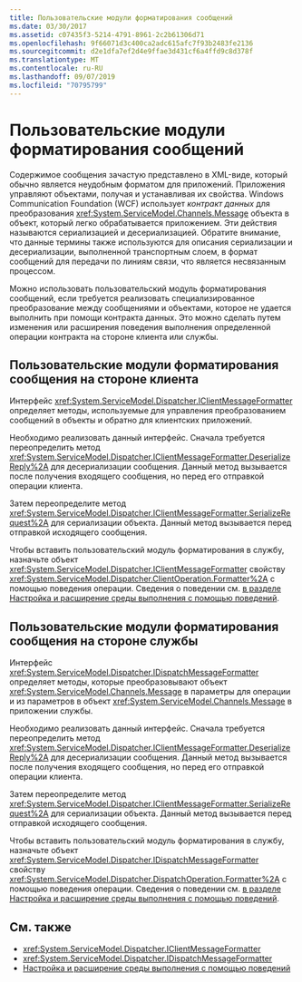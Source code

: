 ```yaml
---
title: Пользовательские модули форматирования сообщений
ms.date: 03/30/2017
ms.assetid: c07435f3-5214-4791-8961-2c2b61306d71
ms.openlocfilehash: 9f66071d3c400ca2adc615afc7f93b2483fe2136
ms.sourcegitcommit: d2e1dfa7ef2d4e9ffae3d431cf6a4ffd9c8d378f
ms.translationtype: MT
ms.contentlocale: ru-RU
ms.lasthandoff: 09/07/2019
ms.locfileid: "70795799"
---
```

# <a name="custom-message-formatters"></a>Пользовательские модули форматирования сообщений
Содержимое сообщения зачастую представлено в XML-виде, который обычно является неудобным форматом для приложений. Приложения управляют объектами, получая и устанавливая их свойства. Windows Communication Foundation (WCF) использует *контракт данных* для преобразования <xref:System.ServiceModel.Channels.Message> объекта в объект, который легко обрабатывается приложением. Эти действия называются сериализацией и десериализацией. Обратите внимание, что данные термины также используются для описания сериализации и десериализации, выполненной транспортным слоем, в формат сообщений для передачи по линиям связи, что является несвязанным процессом.  
  
 Можно использовать пользовательский модуль форматирования сообщений, если требуется реализовать специализированное преобразование между сообщениями и объектами, которое не удается выполнить при помощи контракта данных. Это можно сделать путем изменения или расширения поведения выполнения определенной операции контракта на стороне клиента или службы.  
  
## <a name="custom-message-formatters-on-the-client"></a>Пользовательские модули форматирования сообщения на стороне клиента  
 Интерфейс <xref:System.ServiceModel.Dispatcher.IClientMessageFormatter> определяет методы, используемые для управления преобразованием сообщений в объекты и обратно для клиентских приложений.  
  
 Необходимо реализовать данный интерфейс. Сначала требуется переопределить метод <xref:System.ServiceModel.Dispatcher.IClientMessageFormatter.DeserializeReply%2A> для десериализации сообщения. Данный метод вызывается после получения входящего сообщения, но перед его отправкой операции клиента.  
  
 Затем переопределите метод <xref:System.ServiceModel.Dispatcher.IClientMessageFormatter.SerializeRequest%2A> для сериализации объекта. Данный метод вызывается перед отправкой исходящего сообщения.  
  
 Чтобы вставить пользовательский модуль форматирования в службу, назначьте объект <xref:System.ServiceModel.Dispatcher.IClientMessageFormatter> свойству <xref:System.ServiceModel.Dispatcher.ClientOperation.Formatter%2A> с помощью поведения операции. Сведения о поведении см. [в разделе Настройка и расширение среды выполнения с помощью поведений](configuring-and-extending-the-runtime-with-behaviors.md).  
  
## <a name="custom-message-formatters-on-the-service"></a>Пользовательские модули форматирования сообщения на стороне службы  
 Интерфейс <xref:System.ServiceModel.Dispatcher.IDispatchMessageFormatter> определяет методы, которые преобразовывают объект <xref:System.ServiceModel.Channels.Message> в параметры для операции и из параметров в объект <xref:System.ServiceModel.Channels.Message> в приложении службы.  
  
 Необходимо реализовать данный интерфейс. Сначала требуется переопределить метод <xref:System.ServiceModel.Dispatcher.IClientMessageFormatter.DeserializeReply%2A> для десериализации сообщения. Данный метод вызывается после получения входящего сообщения, но перед его отправкой операции клиента.  
  
 Затем переопределите метод <xref:System.ServiceModel.Dispatcher.IClientMessageFormatter.SerializeRequest%2A> для сериализации объекта. Данный метод вызывается перед отправкой исходящего сообщения.  
  
 Чтобы вставить пользовательский модуль форматирования в службу, назначьте объект <xref:System.ServiceModel.Dispatcher.IDispatchMessageFormatter> свойству <xref:System.ServiceModel.Dispatcher.DispatchOperation.Formatter%2A> с помощью поведения операции. Сведения о поведении см. [в разделе Настройка и расширение среды выполнения с помощью поведений](configuring-and-extending-the-runtime-with-behaviors.md).  
  
## <a name="see-also"></a>См. также

- <xref:System.ServiceModel.Dispatcher.IClientMessageFormatter>
- <xref:System.ServiceModel.Dispatcher.IDispatchMessageFormatter>
- [Настройка и расширение среды выполнения с помощью поведений](configuring-and-extending-the-runtime-with-behaviors.md)
